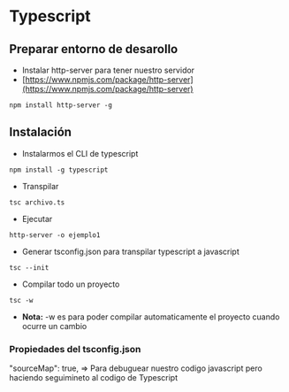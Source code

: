 # Typescript

## Preparar entorno de desarollo

- Instalar http-server para tener nuestro servidor
- [https://www.npmjs.com/package/http-server](https://www.npmjs.com/package/http-server)

```
npm install http-server -g
```

## Instalación

- Instalarmos el CLI de typescript
```
npm install -g typescript
```

- Transpilar
```
tsc archivo.ts
```
- Ejecutar
```
http-server -o ejemplo1
```

- Generar tsconfig.json para transpilar typescript a javascript
```
tsc --init
```

- Compilar todo un proyecto 
```
tsc -w
```
- **Nota:** -w es para poder compilar automaticamente el proyecto cuando ocurre un cambio
### Propiedades del tsconfig.json
"sourceMap": true,  => Para debuguear nuestro codigo javascript pero haciendo seguimineto al codigo de Typescript



